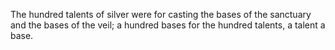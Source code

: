 The hundred talents of silver were for casting the bases of the sanctuary and the bases of the veil; a hundred bases for the hundred talents, a talent a base.
